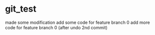 # git_test
made some modification
add some code for feature branch 0
add more code for feature branch 0 (after undo 2nd commit)
